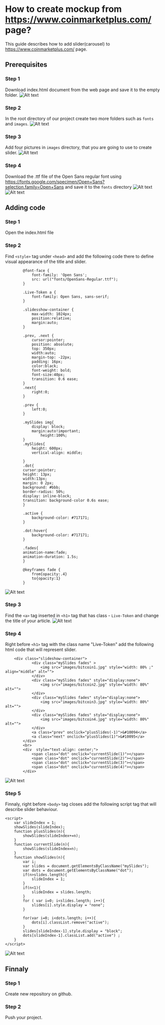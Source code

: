 # How to create mockup from https://www.coinmarketplus.com/ page?

This guide describes how to add slider(carousel) to https://www.coinmarketplus.com/ page.

## Prerequisites
### Step 1
Download index.html document from the web page and save it to the empty folder.
![Alt text](/doc/prerequisites_step1.png?raw=true)
### Step 2
In the root directory of our project create two more folders such as `fonts` and `images`.
![Alt text](/doc/prerequisites_step2.png?raw=true)
### Step 3
Add four pictures in `images` directory, that you are going to use to create slider.
![Alt text](/doc/prerequisites_step3.png?raw=true)
### Step 4
Download the .ttf file of the Open Sans regular font using https://fonts.google.com/specimen/Open+Sans?selection.family=Open+Sans and save it to the `fonts` directory
![Alt text](/doc/prerequisites_step4.1.png?raw=true)
![Alt text](/doc/prerequisites_step4.2.png?raw=true)
## Adding code
### Step 1
Open the index.html file
### Step 2
Find `<style>` tag under `<head>` and add the following code there to define visual appearance of the title and slider.
```
		@font-face {
			font-family: 'Open Sans';
			src: url("fonts/OpenSans-Regular.ttf");
		}

		.Live-Token a {
			font-family: Open Sans, sans-serif;
		}

		.slidesshow-container {
			max-width: 1024px;
			position:relative;
			margin:auto;
		}

		.prev, .next {
			cursor:pointer;
			position: absolute;
			top: 350px;
			width:auto;
			margin-top: -22px;
			padding: 16px;
			color:black;
			font-weight: bold;
			font-size:40px;
			transition: 0.6 ease;
		}
		.next{
			right:0;
		}

		.prev {
			left:0;
		}
		
		.mySlides img{
			display: block;
			margin:auto!important;
				height:100%;
		}
		.mySlides{
			height: 600px;
			vertical-align: middle;

		}
		.dot{
		cursor:pointer;
		height: 13px;
		width:13px;
		margin: 0 2px;
		background: #bbb;
		border-radius: 50%;
		display: inline-block;
		transition: background-color 0.6s ease;
		}

		.active {
			background-color: #717171;
		}
		
		.dot:hover{
			background-color: #717171;
		}

		.fades{
		animation-name:fade;
		animation-duration: 1.5s;
		}

		@keyframes fade {
			from{opacity:.4}
			to{opacity:1}
		}
```
![Alt text](/doc/adding_code_step2.png?raw=true)
### Step 3
Find the `<a>` tag inserted in `<h1>` tag that has class - `Live-Token` and change the title of your article. 
![Alt text](/doc/adding_code_step3.png?raw=true)
### Step 4
Right before `<h1>` tag with the class name "Live-Token" add the following html code that will represent slider.
```
	<div class="slideshow-container">
        	<div class="mySlides fades" >
        		<img src="images/bitcoin1.jpg" style="width: 80% ;" align="middle" alt="">
        	</div>
        	<div class="mySlides fades" style="display:none">
        		<img src="images/bitcoin2.jpg" style="width: 80%" alt="">
        	</div>
        	<div class="mySlides fades" style="display:none">
        		<img src="images/bitcoin3.jpg" style="width: 80%" alt="">
        	</div>
        	<div class="mySlides fades" style="display:none">
        		<img src="images/bitcoin4.jpg" style="width: 80%" alt="">
        	</div>
       		<a class="prev" onclick="plusSlides(-1)">&#10094</a>
    		<a class="next" onclick="plusSlides(1)">&#10095</a>
        </div>
        <br>
        <div  style="text-align: center;">
        	<span class="dot" onclick="currentSlide(1)"></span>
        	<span class="dot" onclick="currentSlide(2)"></span>
        	<span class="dot" onclick="currentSlide(3)"></span>
        	<span class="dot" onclick="currentSlide(4)"></span>
        </div>
```
![Alt text](/doc/adding_code_step4.png?raw=true)
### Step 5
Finnaly, right before `<body>` tag closes add the following script tag that will describe slider behaviour. 
```
<script>
	var slideIndex = 1;
	showSlides(slideIndex);
	function plusSlides(n){
		showSlides(slideIndex+=n);
	}
	function currentSlide(n){
		showSlides(slideIndex=n);
	}
	function showSlides(n){
		var i;
		var slides = document.getElementsByClassName("mySlides");
		var dots = document.getElementsByClassName("dot");
		if(n>slides.length){
			slideIndex = 1;
		}
		if(n<1){
			slideIndex = slides.length;
		}
		for ( var i=0; i<slides.length; i++){
			slides[i].style.display = "none";
		}

		for(var i=0; i<dots.length; i++){
			dots[i].classList.remove("active");
		}
		slides[slideIndex-1].style.display = "block";
		dots[slideIndex-1].classList.add("active") ;
	}
</script>
```
![Alt text](/doc/adding_code_step5.png?raw=true)
## Finnaly
### Step 1
Create new repository on github.
### Step 2
Push your project.
